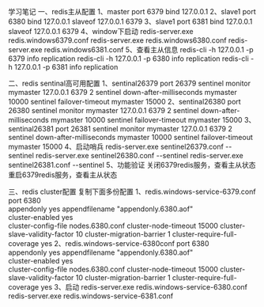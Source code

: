 学习笔记
一、redis主从配置
1、master
port 6379
bind 127.0.0.1
2、slave1
port 6380
bind 127.0.0.1
slaveof 127.0.0.1 6379
3、slave1
port 6381
bind 127.0.0.1
slaveof 127.0.0.1 6379
4、window下启动
redis-server.exe redis.windows6379.conf
redis-server.exe redis.windows6380.conf
redis-server.exe redis.windows6381.conf
5、查看主从信息
redis-cli -h 127.0.0.1 -p 6379
info replication
redis-cli -h 127.0.0.1 -p 6380
info replication
redis-cli -h 127.0.0.1 -p 6381
info replication

二、redis sentinal高可用配置
1、sentinal26379
port 26379
sentinel monitor mymaster 127.0.0.1 6379 2
sentinel down-after-milliseconds mymaster 10000
sentinel failover-timeout mymaster 15000
2、sentinal26380
port 26380
sentinel monitor mymaster 127.0.0.1 6379 2
sentinel down-after-milliseconds mymaster 10000
sentinel failover-timeout mymaster 15000
3、sentinal26381
port 26381
sentinel monitor mymaster 127.0.0.1 6379 2
sentinel down-after-milliseconds mymaster 10000
sentinel failover-timeout mymaster 15000
4、启动哨兵
redis-server.exe sentinel26379.conf --sentinel
redis-server.exe sentinel26380.conf --sentinel
redis-server.exe sentinel26381.conf --sentinel
5、功能验证
关闭6379redis服务，查看主从状态
重启6379redis服务，查看主从状态

三、redis cluster配置
复制下面多份配置
1、redis.windows-service-6379.conf
port 6380      
appendonly yes
appendfilename "appendonly.6380.aof"   
cluster-enabled yes                                    
cluster-config-file nodes.6380.conf
cluster-node-timeout 15000
cluster-slave-validity-factor 10
cluster-migration-barrier 1
cluster-require-full-coverage yes
2、redis.windows-service-6380conf
port 6380      
appendonly yes
appendfilename "appendonly.6380.aof"   
cluster-enabled yes                                    
cluster-config-file nodes.6380.conf
cluster-node-timeout 15000
cluster-slave-validity-factor 10
cluster-migration-barrier 1
cluster-require-full-coverage yes
3、启动
redis-server.exe redis.windows-service-6380.conf
redis-server.exe redis.windows-service-6381.conf



